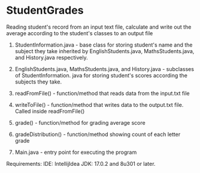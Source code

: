 # StudentGrades
Reading student's record from an input text file, calculate and write out the average according to the student's classes to an output file

1. StudentInformation.java - base class for storing student's name and the subject they take inherited by EnglishStudents.java, MathsStudents.java, and History.java respectively.

2.  EnglishStudents.java, MathsStudents.java, and History.java - subclasses of StudentInformation.  java for storing student's scores according the subjects they take.

3. readFromFile() - function/method that reads data from the input.txt file

4. writeToFile() - function/method that writes data to the output.txt file. Called inside  readFromFile()

5. grade() -  function/method for grading average score

6. gradeDistribution() - function/method showing count of each letter grade

7. Main.java - entry point for executing the program

Requirements:
IDE: IntellijIdea
JDK: 17.0.2 and 8u301 or later.